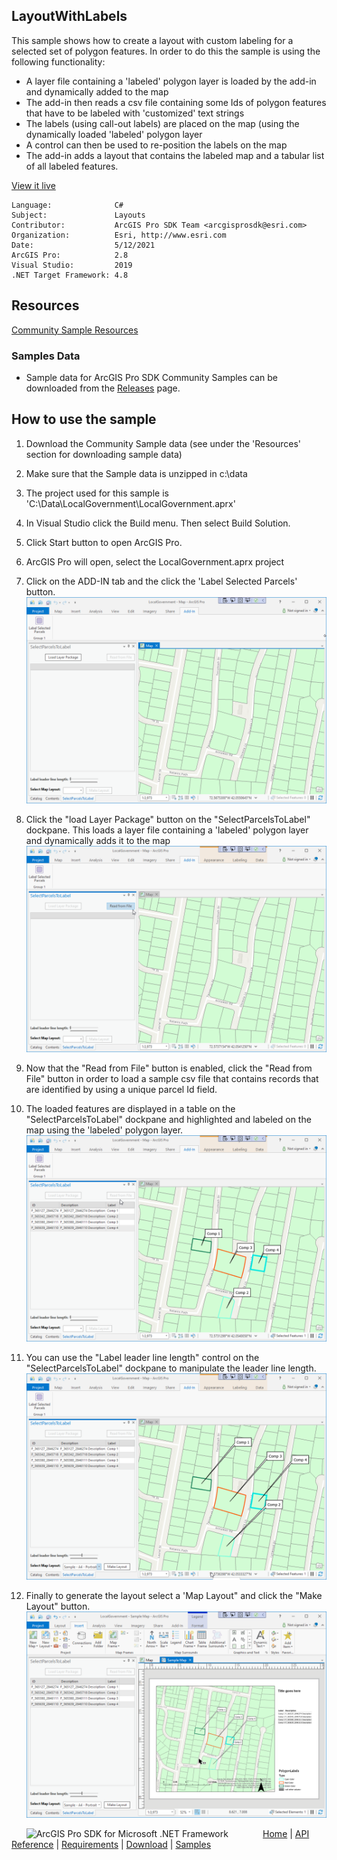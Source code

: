 ## LayoutWithLabels

<!-- TODO: Write a brief abstract explaining this sample -->
This sample shows how to create a layout with custom labeling for a selected set of polygon features.  In order to do this the sample is using the following functionality:  
* A layer file containing a 'labeled' polygon layer is loaded by the add-in and dynamically added to the map  
* The add-in then reads a csv file containing some Ids of polygon features that have to be labeled with 'customized' text strings  
* The labels (using call-out labels) are placed on the map (using the dynamically loaded 'labeled' polygon layer  
* A control can then be used to re-position the labels on the map  
* The add-in adds a layout that contains the labeled map and a tabular list of all labeled features.  
  


<a href="http://pro.arcgis.com/en/pro-app/sdk/" target="_blank">View it live</a>

<!-- TODO: Fill this section below with metadata about this sample-->
```
Language:              C#
Subject:               Layouts
Contributor:           ArcGIS Pro SDK Team <arcgisprosdk@esri.com>
Organization:          Esri, http://www.esri.com
Date:                  5/12/2021
ArcGIS Pro:            2.8
Visual Studio:         2019
.NET Target Framework: 4.8
```

## Resources

[Community Sample Resources](https://github.com/Esri/arcgis-pro-sdk-community-samples#resources)

### Samples Data

* Sample data for ArcGIS Pro SDK Community Samples can be downloaded from the [Releases](https://github.com/Esri/arcgis-pro-sdk-community-samples/releases) page.  

## How to use the sample
<!-- TODO: Explain how this sample can be used. To use images in this section, create the image file in your sample project's screenshots folder. Use relative url to link to this image using this syntax: ![My sample Image](FacePage/SampleImage.png) -->
1. Download the Community Sample data (see under the 'Resources' section for downloading sample data)  
1. Make sure that the Sample data is unzipped in c:\data   
1. The project used for this sample is 'C:\Data\LocalGovernment\LocalGovernment.aprx'  
1. In Visual Studio click the Build menu. Then select Build Solution.  
1. Click Start button to open ArcGIS Pro.  
1. ArcGIS Pro will open, select the LocalGovernment.aprx project  
1. Click on the ADD-IN tab and the click the 'Label Selected Parcels' button.  
![UI](Screenshots/Screenshot1.png)  
  
1. Click the "load Layer Package" button on the "SelectParcelsToLabel" dockpane.  This loads a layer file  containing a 'labeled' polygon layer and dynamically adds it to the map  
![UI](Screenshots/Screenshot2.png)  
  
1. Now that the "Read from File" button is enabled, click the "Read from File" button in order to load a sample csv file that contains records that are identified by using a unique parcel Id field.  
1. The loaded features are displayed in a table on the "SelectParcelsToLabel" dockpane and highlighted and labeled on the map using the 'labeled' polygon layer.  
![UI](Screenshots/Screenshot3.png)  
  
1. You can use the "Label leader line length" control on the "SelectParcelsToLabel" dockpane to manipulate the leader line length.  
![UI](Screenshots/Screenshot4.png)  
  
1. Finally to generate the layout select a 'Map Layout" and click the "Make Layout" button.  
![UI](Screenshots/Screenshot5.png)  
  


<!-- End -->

&nbsp;&nbsp;&nbsp;&nbsp;&nbsp;&nbsp;<img src="https://esri.github.io/arcgis-pro-sdk/images/ArcGISPro.png"  alt="ArcGIS Pro SDK for Microsoft .NET Framework" height = "20" width = "20" align="top"  >
&nbsp;&nbsp;&nbsp;&nbsp;&nbsp;&nbsp;&nbsp;&nbsp;&nbsp;&nbsp;&nbsp;&nbsp;
[Home](https://github.com/Esri/arcgis-pro-sdk/wiki) | <a href="https://pro.arcgis.com/en/pro-app/latest/sdk/api-reference" target="_blank">API Reference</a> | [Requirements](https://github.com/Esri/arcgis-pro-sdk/wiki#requirements) | [Download](https://github.com/Esri/arcgis-pro-sdk/wiki#installing-arcgis-pro-sdk-for-net) | <a href="https://github.com/esri/arcgis-pro-sdk-community-samples" target="_blank">Samples</a>
